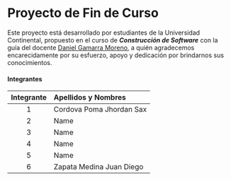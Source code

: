 # Proyecto de Fin de Curso
Este proyecto está desarrollado por estudiantes de la Universidad Continental, propuesto en el curso de ___Construcción de Software___ con la guía del docente [Daniel Gamarra Moreno](https://estudiantesavp.ucontinental.edu.pe/user/profile.php?id=9474), a quién agradecemos encarecidamente por su esfuerzo, apoyo y dedicación por brindarnos sus conocimientos.
#### Integrantes

| **Integrante**  | **Apellidos y Nombres**  |
|:-------------: |:---------------|
| 1         | Cordova Poma Jhordan Sax |
| 2         | Name          |
| 3         | Name          | 
| 4         | Name          |
| 5         | Name          | 
| 6         | Zapata Medina Juan Diego | 
